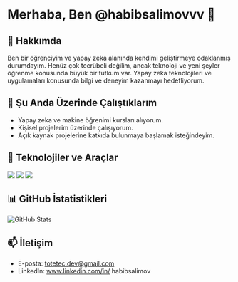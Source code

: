 # Merhaba, Ben @habibsalimovvv 👋

## 🚀 Hakkımda
Ben bir öğrenciyim ve yapay zeka alanında kendimi geliştirmeye odaklanmış durumdayım. Henüz çok tecrübeli değilim, ancak teknoloji ve yeni şeyler öğrenme konusunda büyük bir tutkum var. Yapay zeka teknolojileri ve uygulamaları konusunda bilgi ve deneyim kazanmayı hedefliyorum.

## 🌱 Şu Anda Üzerinde Çalıştıklarım
- Yapay zeka ve makine öğrenimi kursları alıyorum.
- Kişisel projelerim üzerinde çalışıyorum.
- Açık kaynak projelerine katkıda bulunmaya başlamak isteğindeyim.

## 🔧 Teknolojiler ve Araçlar
![](https://img.shields.io/badge/Code-Python-blue)
![](https://img.shields.io/badge/Tool-TensorFlow-orange)
![](https://img.shields.io/badge/IDE-Jupyter-orange)

## 📊 GitHub İstatistikleri
![GitHub Stats](https://github-readme-stats.vercel.app/api?username=[KullanıcıAdınız]&show_icons=true)


## 📫 İletişim
- E-posta: totetec.dev@gmail.com
- LinkedIn: www.linkedin.com/in/
habibsalimov
